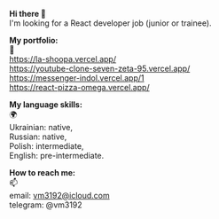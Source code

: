 **Hi there 👋**  
I'm looking for a React developer job (junior or trainee).

**My portfolio:**  
💼  
https://la-shoopa.vercel.app/  
https://youtube-clone-seven-zeta-95.vercel.app/  
https://messenger-indol.vercel.app/1  
https://react-pizza-omega.vercel.app/  

**My language skills:**  
🌍  
Ukrainian: native,  
Russian: native,  
Polish: intermediate,  
English: pre-intermediate. 

**How to reach me:**  
📫   
email: vm3192@icloud.com  
telegram: @vm3192

<!--
**vm3192/vm3192** is a ✨ _special_ ✨ repository because its `README.md` (this file) appears on your GitHub profile.

Here are some ideas to get you started:

- 🔭 I’m currently working on ...
- 🌱 I’m currently learning ...
- 👯 I’m looking to collaborate on ...
- 🤔 I’m looking for help with ...
- 💬 Ask me about ...
- 📫 How to reach me: ...
- 😄 Pronouns: ...
- ⚡ Fun fact: ...
-->
